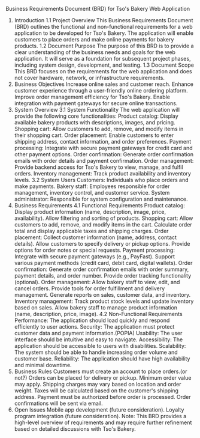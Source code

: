 Business Requirements Document (BRD) for Tso's Bakery Web Application
1. Introduction
1.1 Project Overview This Business Requirements Document (BRD) outlines the functional and non-functional requirements for a web application to be developed for Tso's Bakery. The application will enable customers to place orders and make online payments for bakery products.
1.2 Document Purpose The purpose of this BRD is to provide a clear understanding of the business needs and goals for the web application. It will serve as a foundation for subsequent project phases, including system design, development, and testing.
1.3 Document Scope This BRD focuses on the requirements for the web application and does not cover hardware, network, or infrastructure requirements.
2. Business Objectives
Increase online sales and customer reach.
Enhance customer experience through a user-friendly online ordering platform.
Improve order management efficiency for Tso's Bakery.
Enable integration with payment gateways for secure online transactions.
3. System Overview
3.1 System Functionality The web application will provide the following core functionalities:
Product catalog: Display available bakery products with descriptions, images, and pricing.
Shopping cart: Allow customers to add, remove, and modify items in their shopping cart.
Order placement: Enable customers to enter shipping address, contact information, and order preferences.
Payment processing: Integrate with secure payment gateways for credit card and other payment options.
Order confirmation: Generate order confirmation emails with order details and payment confirmation.
Order management: Provide backend access for Tso's Bakery to view, manage, and fulfil orders.
Inventory management: Track product availability and inventory levels.
3.2 System Users
Customers: Individuals who place orders and make payments.
Bakery staff: Employees responsible for order management, inventory control, and customer service.
System administrator: Responsible for system configuration and maintenance.
4. Business Requirements
4.1 Functional Requirements
Product catalog:
Display product information (name, description, image, price, availability).
Allow filtering and sorting of products.
Shopping cart:
Allow customers to add, remove, and modify items in the cart.
Calculate order total and display applicable taxes and shipping charges.
Order placement:
Collect customer information (name, address, contact details).
Allow customers to specify delivery or pickup options.
Provide options for order notes or special requests.
Payment processing:
Integrate with secure payment gateways (e.g., PayFast).
Support various payment methods (credit card, debit card, digital wallets).
Order confirmation:
Generate order confirmation emails with order summary, payment details, and order number.
Provide order tracking functionality (optional).
Order management:
Allow bakery staff to view, edit, and cancel orders.
Provide tools for order fulfillment and delivery management.
Generate reports on sales, customer data, and inventory.
Inventory management:
Track product stock levels and update inventory based on sales.
Allow bakery staff to manage product information (name, description, price, image).
4.2 Non-Functional Requirements
Performance: The application should load quickly and respond efficiently to user actions.
Security: The application must protect customer data and payment information.(POPIA)
Usability: The user interface should be intuitive and easy to navigate.
Accessibility: The application should be accessible to users with disabilities.
Scalability: The system should be able to handle increasing order volume and customer base.
Reliability: The application should have high availability and minimal downtime.
5. Business Rules
Customers must create an account to place orders.(or not?)
Orders can be placed for delivery or pickup.
Minimum order value may apply.
Shipping charges may vary based on location and order weight.
Taxes will be calculated based on the customer's shipping address.
Payment must be authorized before order is processed.
Order confirmations will be sent via email.
6. Open Issues
Mobile app development (future consideration).
Loyalty program integration (future consideration).
Note: This BRD provides a high-level overview of requirements and may require further refinement based on detailed discussions with Tso's Bakery.


